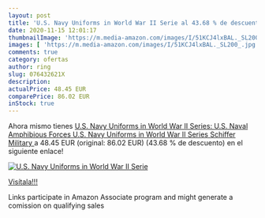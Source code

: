 ```yaml
---
layout: post
title: 'U.S. Navy Uniforms in World War II Serie al 43.68 % de descuento'
date: 2020-11-15 12:01:17
thumbnailImage: 'https://m.media-amazon.com/images/I/51KCJ4lxBAL._SL200_.jpg'
images: [ 'https://m.media-amazon.com/images/I/51KCJ4lxBAL._SL200_.jpg' ]
comments: true
category: ofertas
author: ring
slug: 076432621X
description:
actualPrice: 48.45 EUR
comparePrice: 86.02 EUR
inStock: true
---
```


Ahora mismo tienes [U.S. Navy Uniforms in World War II Series: U.S. Naval Amphibious Forces  U.S. Navy Uniforms in World War II Series Schiffer Military ](https://www.amazon.es/dp/076432621X/?tag=tolees-21) a 48.45 EUR (original: 86.02 EUR) (43.68 %  de descuento) en el siguiente enlace!

[![U.S. Navy Uniforms in World War II Serie](https://m.media-amazon.com/images/I/51KCJ4lxBAL._SL200_.jpg)](https://www.amazon.es/dp/076432621X/?tag=tolees-21)

[Visítala!!!](https://www.amazon.es/dp/076432621X/?tag=tolees-21)

Links participate in Amazon Associate program and might generate a comission on qualifying sales

